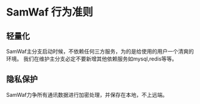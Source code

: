 # SamWaf 行为准则

## 轻量化
   SamWaf主分支启动时候，不依赖任何三方服务，为的是给使用的用户一个清爽的环境。
   我们在维护主分支必定不要新增其他依赖服务如mysql,redis等等。
## 隐私保护
   SamWaf力争所有通讯数据进行加密处理，并保存在本地，不上远端。